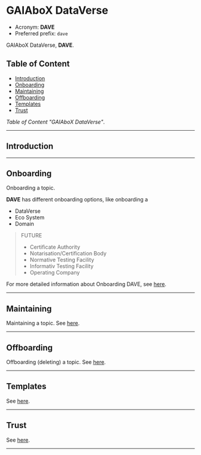 # GAIAboX DataVerse

- Acronym: **DAVE**
- Preferred prefix: `dave`

GAIAboX DataVerse, **DAVE**.

## Table of Content

- [Introduction](#introduction)
- [Onboarding](#onboarding)
- [Maintaining](#maintaining)
- [Offboarding](#offboarding)
- [Templates](#templates)
- [Trust](#trust)

*Table of Content "GAIAboX DataVerse"*.

---

## Introduction

---

## Onboarding

Onboarding a topic.

**DAVE** has different onboarding options, like onboarding a

- DataVerse
- Eco System
- Domain

> FUTURE
> - Certificate Authority
> - Notarisation/Certification Body
> - Normative Testing Facility
> - Informativ Testing Facility
> - Operating Company

For more detailed information about Onboarding DAVE, see [here](./onboarding/README.md).

---

## Maintaining

Maintaining a topic. See [here](./maintenance/README.md).

---

## Offboarding

Offboarding (deleting) a topic. See [here](./offboarding/README.md).

---

## Templates

See [here](./templates/README.md).

---

## Trust

See [here](./trust/README.md).

---